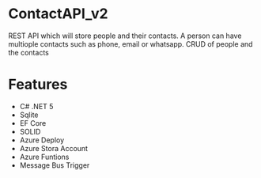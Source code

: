 # ContactAPI_v2
REST API which will store people and their contacts. A person can have multiople contacts such as phone, email or whatsapp. CRUD of people and the contacts


# Features

- C# .NET 5
- Sqlite
- EF Core
- SOLID
- Azure Deploy
- Azure Stora Account
- Azure Funtions
- Message Bus Trigger
